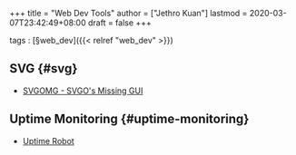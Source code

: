+++
title = "Web Dev Tools"
author = ["Jethro Kuan"]
lastmod = 2020-03-07T23:42:49+08:00
draft = false
+++

tags
: [§web\_dev]({{< relref "web_dev" >}})


## SVG {#svg}

-   [SVGOMG - SVGO's Missing GUI](https://jakearchibald.github.io/svgomg/)


## Uptime Monitoring {#uptime-monitoring}

-   [Uptime Robot](https://uptimerobot.com)
